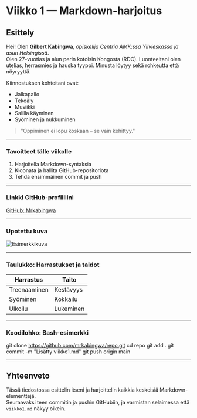 # Viikko 1 — Markdown-harjoitus

## Esittely

Hei! Olen **Gilbert Kabingwa**, *opiskelija Centria AMK:ssa Ylivieskassa ja asun Helsingissä*.  
Olen 27-vuotias ja alun perin kotoisin Kongosta (RDC). Luonteeltani olen utelias, herrasmies ja hauska tyyppi. Minusta löytyy sekä rohkeutta että nöyryyttä.

Kiinnostuksen kohteitani ovat:

- Jalkapallo
- Tekoäly
- Musiikki
- Salilla käyminen
- Syöminen ja nukkuminen

> "Oppiminen ei lopu koskaan – se vain kehittyy."

---

### Tavoitteet tälle viikolle

1. Harjoitella Markdown-syntaksia
2. Kloonata ja hallita GitHub-repositoriota
3. Tehdä ensimmäinen commit ja push

---

### Linkki GitHub-profiiliini

[GitHub: Mrkabingwa](https://github.com/mrkabingwa)

---

### Upotettu kuva

![Esimerkkikuva](https://pixnio.com/fi/media/taide-rakastaja-leppakerttu-romanttinen-herrasmies)

---

### Taulukko: Harrastukset ja taidot

| Harrastus     | Taito               |
|---------------|---------------------|
| Treenaaminen  | Kestävyys           |
| Syöminen      | Kokkailu            |
| Ulkoilu       | Lukeminen           |

---

### Koodilohko: Bash-esimerkki

git clone https://github.com/mrkabingwa/repo.git
cd repo
git add .
git commit -m "Lisätty viikko1.md"
git push origin main


---

## Yhteenveto

Tässä tiedostossa esittelin itseni ja harjoittelin kaikkia keskeisiä Markdown-elementtejä.  
Seuraavaksi teen commitin ja pushin GitHubiin, ja varmistan selaimessa että `viikko1.md` näkyy oikein.
